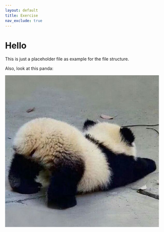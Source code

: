```yaml
---
layout: default
title: Exercise
nav_exclude: true
---
```


# Hello

This is just a placeholder file as example for the file structure.

Also, look at this panda:

![panda](img/matsha_ws2223_01_gieseke.png)

